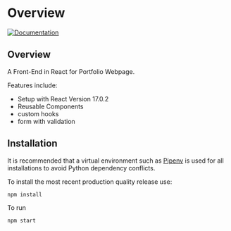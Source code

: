 # Overview

[![Documentation](https://badgen.net/badge/Documentation/GitHub%20Pages/blue?icon=github)](https://armmbed.github.io/snippet)

## Overview

A Front-End in React for Portfolio Webpage.

Features include:

- Setup with React Version 17.0.2
- Reusable Components
- custom hooks
- form with validation

## Installation

It is recommended that a virtual environment such as [Pipenv](https://github.com/pypa/pipenv/blob/master/README.md) is
used for all installations to avoid Python dependency conflicts.

To install the most recent production quality release use:

```
npm install
```
To run
```
npm start
```

